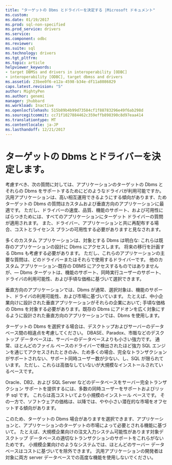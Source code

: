 ```yaml
---
title: "ターゲットの Dbms とドライバーを決定する |Microsoft ドキュメント"
ms.custom: 
ms.date: 01/19/2017
ms.prod: sql-non-specified
ms.prod_service: drivers
ms.service: 
ms.component: odbc
ms.reviewer: 
ms.suite: sql
ms.technology: drivers
ms.tgt_pltfrm: 
ms.topic: article
helpviewer_keywords:
- target DBMSs and drivers in interoperability [ODBC]
- interoperability [ODBC], target dbmss and drivers
ms.assetid: 23bee0f6-e12a-4598-b34e-df11a8086829
caps.latest.revision: "5"
author: MightyPen
ms.author: genemi
manager: jhubbard
ms.workload: Inactive
ms.openlocfilehash: 515b89b4b99d73584cf1f88783296e49f6ab298d
ms.sourcegitcommit: cc71f1027884462c359effb898390c8d97eaa414
ms.translationtype: MT
ms.contentlocale: ja-JP
ms.lasthandoff: 12/21/2017
---
```

# <a name="determining-the-target-dbmss-and-drivers"></a>ターゲットの Dbms とドライバーを決定します。
考慮すべき、次の質問に対しては、アプリケーションのターゲットの Dbms とそれらの Dbms をサポートするためにどのようなドライバが利用可能ですか。 汎用アプリケーションは、高い相互運用できるようにする傾向があります、ためターゲットの Dbms の質問はカスタムおよび垂直方向のアプリケーションに最適です。 ただし、ドライバーの速度、品質、機能のサポート、および可用性にばらつきためには、すべてのアプリケーションにターゲット ドライバーの質問が適用されます。 また、ドライバー、アプリケーションと共に再配布する場合、コストとライセンス プランの可用性する必要がありますと見なされます。  
  
 多くのカスタム アプリケーションは、対象とする Dbms は明白な: これらは既存のアプリケーションの設計に Dbms にアクセスします。 将来の移行を計画する Dbms も考慮する必要があります。 ただし、これらのアプリケーションの主要な質問は、どのドライバーまたはそれらで使用するドライバーです。 他のカスタム アプリケーション-既存の DBMS にアクセスするものではありませんが、— Dbms ターゲットは、機能のサポート、同時実行ユーザーのサポート、ドライバの利用可能性、および手頃な価格に基づいて選択できます。  
  
 垂直方向のアプリケーションでは、Dbms が通常、選択対象は、機能のサポート、ドライバの利用可能性、および市場に基づいています。 たとえば、中小企業向けに設計された垂直アプリケーションがそれらの企業において; 手頃な価格の Dbms を対象する必要があります。既存の Dbms にアドオンを広く対象にするように設計された垂直方向のアプリケーションでは、Dbms を使用します。  
  
 ターゲットの Dbms を選択する場合は、デスクトップおよびサーバーのデータベース間の相違点を考慮してください。 DBASE、Paradox、市販などのデスクトップ データベースは、サーバーのデータベースよりも小さい強力です。 通常、ほとんどのファイル ベースのドライバーで検出されたほど強力 SQL エンジンを通じてアクセスされたときのみ、ため多くの場合、完全なトランザクションがサポートされない、サポート同時ユーザー数が少ない、し、SQL が限られています。 ただし、これらは高価なしていないが大規模なインストールされているベースです。  
  
 Oracle、DB2、および SQL Server などのデータベースをサーバー完全トランザクション サポートを提供するには、多数の同時ユーザーをサポートおよびリッチ sql です。 これらは高コストいてより小規模のインストール ベースです。 その一方で、ソフトウェアの価格は、以降では、やや小さい潜在的な市場をオフセットする傾向があります。  
  
 このため、ターゲットの Dbms 場合がありますを選択できます、アプリケーションと、アプリケーションのターゲットの市場によって必要とされる機能に基づいて。 たとえば、大規模企業向けの注文入力システム可能性があります対象デスクトップ データベースの適切なトランザクションのサポートをこれらがないためです。 小規模企業向けのようなシステムでは、ほとんどのサーバー データベースはコストに基づいてを除外できます。 汎用アプリケーションの開発者は対象に両方 server データベースでの高度な機能を使用しないでください。
